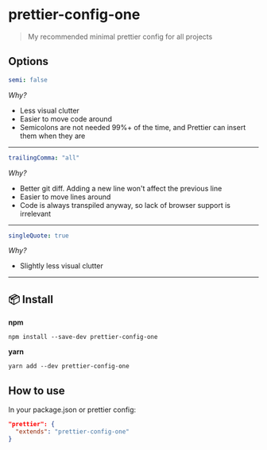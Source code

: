 # prettier-config-one

> My recommended minimal prettier config for all projects

## Options

```yml
semi: false
```

_Why?_

- Less visual clutter
- Easier to move code around
- Semicolons are not needed 99%+ of the time, and Prettier can insert them when they are

---

```yml
trailingComma: "all"
```

_Why?_

- Better git diff. Adding a new line won't affect the previous line
- Easier to move lines around
- Code is always transpiled anyway, so lack of browser support is irrelevant

---

```yml
singleQuote: true
```

_Why?_

- Slightly less visual clutter

---

## :package: Install

**npm**

```
npm install --save-dev prettier-config-one
```

**yarn**

```
yarn add --dev prettier-config-one
```

## How to use

In your package.json or prettier config:

```json
"prettier": {
  "extends": "prettier-config-one"
}
```
